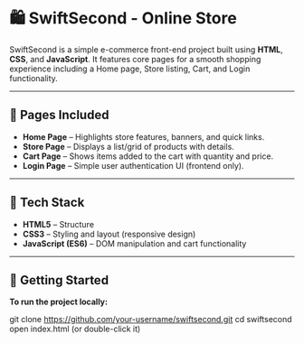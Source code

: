 # 🛍️ SwiftSecond - Online Store

SwiftSecond is a simple e-commerce front-end project built using **HTML**, **CSS**, and **JavaScript**. It features core pages for a smooth shopping experience including a Home page, Store listing, Cart, and Login functionality.

---

## 📁 Pages Included

- **Home Page** – Highlights store features, banners, and quick links.
- **Store Page** – Displays a list/grid of products with details.
- **Cart Page** – Shows items added to the cart with quantity and price.
- **Login Page** – Simple user authentication UI (frontend only).

---

## 🔧 Tech Stack

- **HTML5** – Structure
- **CSS3** – Styling and layout (responsive design)
- **JavaScript (ES6)** – DOM manipulation and cart functionality

---
## 🚀 Getting Started

**To run the project locally:**

git clone https://github.com/your-username/swiftsecond.git
cd swiftsecond
open index.html (or double-click it)
